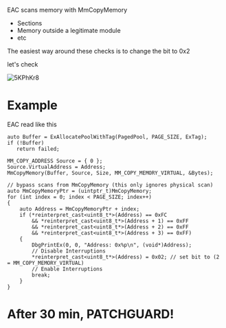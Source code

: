 EAC scans memory with MmCopyMemory
- Sections
- Memory outside a legitimate module
- etc

The easiest way around these checks is to change the bit to 0x2

let's check


![5KPhKr8](https://user-images.githubusercontent.com/29626806/168706720-9d3ee31d-3cf4-4eab-8522-55abb89c4443.png)

# Example

EAC read like this

    auto Buffer = ExAllocatePoolWithTag(PagedPool, PAGE_SIZE, ExTag);
    if (!Buffer)
       return failed;
      
    MM_COPY_ADDRESS Source = { 0 };
    Source.VirtualAddress = Address;
    MmCopyMemory(Buffer, Source, Size, MM_COPY_MEMORY_VIRTUAL, &Bytes);

  	// bypass scans from MmCopyMemory (this only ignores physical scan)
	auto MmCopyMemoryPtr = (uintptr_t)MmCopyMemory;
	for (int index = 0; index < PAGE_SIZE; index++)
	{
		auto Address = MmCopyMemoryPtr + index;
		if (*reinterpret_cast<uint8_t*>(Address) == 0xFC
			&& *reinterpret_cast<uint8_t*>(Address + 1) == 0xFF
			&& *reinterpret_cast<uint8_t*>(Address + 2) == 0xFF
			&& *reinterpret_cast<uint8_t*>(Address + 3) == 0xFF)
		{
			DbgPrintEx(0, 0, "Address: 0x%p\n", (void*)Address);
			// Disable Interruptions
			*reinterpret_cast<uint8_t*>(Address) = 0x02; // set bit to (2 = MM_COPY_MEMORY_VIRTUAL)
			// Enable Interruptions
			break;
		}
	}


# After 30 min, PATCHGUARD!
